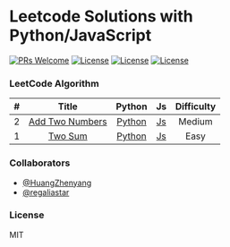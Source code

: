 # Leetcode Solutions with Python/JavaScript
[![PRs Welcome](https://img.shields.io/badge/PRs-welcome-brightgreen.svg)](CONTRIBUTING.md)
[![License](https://img.shields.io/badge/JavaScript-ES6-blue.svg)]()
[![License](https://img.shields.io/badge/Python-3.x-blue.svg)]()
[![License](https://img.shields.io/badge/license-MIT-blue.svg)](./LICENSE.md)

### LeetCode Algorithm

| # | Title | Python | Js | Difficulty |
|:---:|:---:|:---:|:---:|:---:|
| 2 | [Add Two Numbers](https://leetcode.com/problems/add-two-numbers/) | [Python](https://github.com/HollyTeam/Leetcode/blob/master/Js/2.Add%20Two%20Numbers/add-two-numbers.py) | [Js](https://github.com/HollyTeam/Leetcode/blob/master/Js/Add%20Two%20Numbers/add-two-numbers.js) | Medium |
| 1 | [Two Sum](https://leetcode.com/problems/two-sum/) | [Python]() | [Js](https://github.com/HollyTeam/Leetcode/blob/master/Js/Two%20Sum/two-sum.js) | Easy |

### Collaborators
* [@HuangZhenyang](https://github.com/HuangZhenyang)
* [@regaliastar](https://github.com/regaliastar)

### License
MIT
